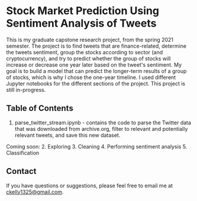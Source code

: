 # Stock Market Prediction Using Sentiment Analysis of Tweets
This is my graduate capstone research project, from the spring 2021 semester. The project is to find tweets that are finance-related, determine the tweets sentiment, group the stocks according to sector (and cryptocurrency), and try to predict whether the group of stocks will increase or decrease one year later based on the tweet's sentiment. My goal is to build a model that can predict the longer-term results of a group of stocks, which is why I chose the one-year timeline. I used different Jupyter notebooks for the different sections of the project. This project is still in-progress.

## Table of Contents
1. parse_twitter_stream.ipynb - contains the code to parse the Twitter data that was downloaded from archive.org, filter to relevant and potentially relevant tweets, and save this new dataset.

Coming soon:
2. Exploring
3. Cleaning
4. Performing sentiment analysis
5. Classification

## Contact
If you have questions or suggestions, please feel free to email me at ckelly1325@gmail.com.
